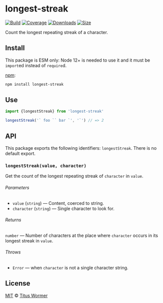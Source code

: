 # longest-streak

[![Build][build-badge]][build]
[![Coverage][coverage-badge]][coverage]
[![Downloads][downloads-badge]][downloads]
[![Size][size-badge]][size]

Count the longest repeating streak of a character.

## Install

This package is ESM only: Node 12+ is needed to use it and it must be `import`ed
instead of `require`d.

[npm][]:

```sh
npm install longest-streak
```

## Use

```js
import {longestStreak} from 'longest-streak'

longestStreak('` foo `` bar `', '`') // => 2
```

## API

This package exports the following identifiers: `longestStreak`.
There is no default export.

### `longestStreak(value, character)`

Get the count of the longest repeating streak of `character` in `value`.

###### Parameters

*   `value` (`string`) — Content, coerced to string.
*   `character` (`string`) — Single character to look for.

###### Returns

`number` — Number of characters at the place where `character` occurs in
its longest streak in `value`.

###### Throws

*   `Error` — when `character` is not a single character string.

## License

[MIT][license] © [Titus Wormer][author]

<!-- Definitions -->

[build-badge]: https://github.com/wooorm/longest-streak/workflows/main/badge.svg

[build]: https://github.com/wooorm/longest-streak/actions

[coverage-badge]: https://img.shields.io/codecov/c/github/wooorm/longest-streak.svg

[coverage]: https://codecov.io/github/wooorm/longest-streak

[downloads-badge]: https://img.shields.io/npm/dm/longest-streak.svg

[downloads]: https://www.npmjs.com/package/longest-streak

[size-badge]: https://img.shields.io/bundlephobia/minzip/longest-streak.svg

[size]: https://bundlephobia.com/result?p=longest-streak

[npm]: https://docs.npmjs.com/cli/install

[license]: license

[author]: https://wooorm.com
